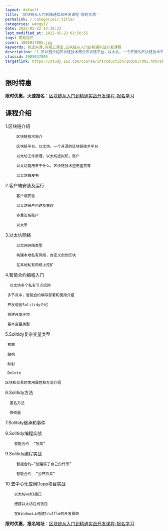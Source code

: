 ```yaml
---
layout: default
title: '区块链从入门到精通实战开发课程-限时优惠'
permalink: /:categories/:title/
categories: wangyi2
date: 2022-05-22 14:30:33
last_modified_at: 2022-05-23 02:50:55
tags: 网易提供
cover: 1005037005.jpg
keywords: 精选网课,网易云课堂,区块链从入门到精通实战开发课程
description: '1.区块链介绍区块链技术简介区块链平台，以太坊，一个开源的区块链技术平台以太坊工作原理，以太坊虚拟机，账户以太坊能用来干'
classid: 1005037005
targetlink: https://study.163.com/course/introduction/1005037005.htm?share=1&shareId=1025206652&utm_campaign=share&utm_medium=iphoneShare&utm_source=&utm_u=1025206652
---
```


## 限时特惠

**限时优惠，火速报名**：[区块链从入门到精通实战开发课程-报名学习](https://study.163.com/course/introduction/1005037005.htm?share=1&shareId=1025206652&utm_campaign=share&utm_medium=iphoneShare&utm_source=&utm_u=1025206652)

## 课程介绍

1.区块链介绍

         区块链技术简介

         区块链平台，以太坊，一个开源的区块链技术平台

         以太坊工作原理，以太坊虚拟机，账户

         以太坊能用来干什么，区块链技术应用鉴赏等

         以太坊白皮书

2.客户端安装及运行

         客户端安装

         以太坊账户创建及管理

         多重签名账户

         以太币

3.以太坊网络

         以太网网络类型

         构建本地私有网络，自定义创世区块

         在本地私有网络上挖矿

4.智能合约编程入门

      以太坊多个私有节点组网

     多节点中，智能合约编写部署和使用介绍

     开发语言Solitidy介绍

     搭建开发环境

     基本变量类型

5.Solitidy复杂变量类型

     枚举

     结构

     映射

     Delete

    区块和交易的常用属性和方法介绍

6.Solitidy方法

      匿名方法

      修改器

7.Solitidy继承和事件

8.Solitidy编程实战

        智能合约--“投票”

9.Solitidy编程实战

         智能合约—“创建属于自己的代币”

         智能合约--“公开拍卖”

10.去中心化应用Dapp项目实战

        以太坊web3接口

        搭建以太坊在线钱包

        在Windows上搭建truffle的开发框架

**限时优惠，报名地址**：[区块链从入门到精通实战开发课程-报名学习](https://study.163.com/course/introduction/1005037005.htm?share=1&shareId=1025206652&utm_campaign=share&utm_medium=iphoneShare&utm_source=&utm_u=1025206652)

